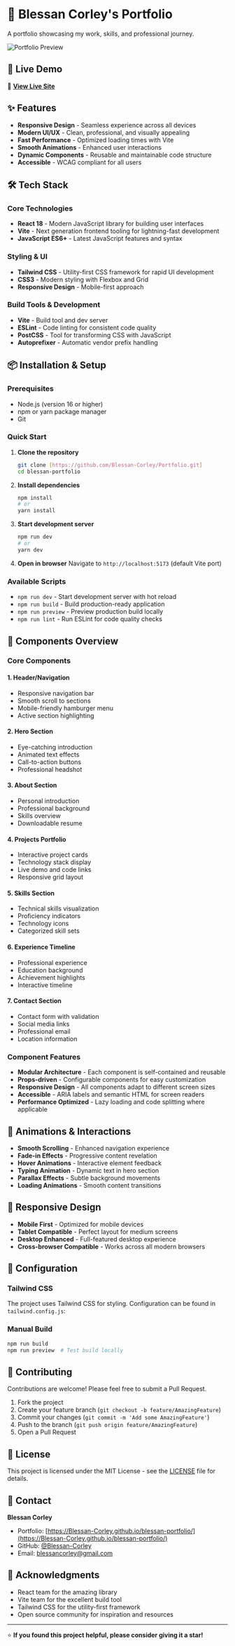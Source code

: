 # 🌟 Blessan Corley's Portfolio

A portfolio showcasing my work, skills, and professional journey.

![Portfolio Preview](https://github.com/Blessan-Corley/blessan-portfolio/blob/master/public/images/Preview.png)

## 🚀 Live Demo

🔗 **[View Live Site](https://blessan-corley.github.io/blessan-portfolio/)**

## ✨ Features

- **Responsive Design** - Seamless experience across all devices
- **Modern UI/UX** - Clean, professional, and visually appealing
- **Fast Performance** - Optimized loading times with Vite
- **Smooth Animations** - Enhanced user interactions
- **Dynamic Components** - Reusable and maintainable code structure
- **Accessible** - WCAG compliant for all users

## 🛠️ Tech Stack

### Core Technologies
- **React 18** - Modern JavaScript library for building user interfaces
- **Vite** - Next generation frontend tooling for lightning-fast development
- **JavaScript ES6+** - Latest JavaScript features and syntax

### Styling & UI
- **Tailwind CSS** - Utility-first CSS framework for rapid UI development
- **CSS3** - Modern styling with Flexbox and Grid
- **Responsive Design** - Mobile-first approach

### Build Tools & Development
- **Vite** - Build tool and dev server
- **ESLint** - Code linting for consistent code quality
- **PostCSS** - Tool for transforming CSS with JavaScript
- **Autoprefixer** - Automatic vendor prefix handling

## 📦 Installation & Setup

### Prerequisites
- Node.js (version 16 or higher)
- npm or yarn package manager
- Git

### Quick Start

1. **Clone the repository**
   ```bash
   git clone [https://github.com/Blessan-Corley/Portfolio.git]
   cd blessan-portfolio
   ```

2. **Install dependencies**
   ```bash
   npm install
   # or
   yarn install
   ```

3. **Start development server**
   ```bash
   npm run dev
   # or
   yarn dev
   ```

4. **Open in browser**
   Navigate to `http://localhost:5173` (default Vite port)

### Available Scripts

- `npm run dev` - Start development server with hot reload
- `npm run build` - Build production-ready application
- `npm run preview` - Preview production build locally
- `npm run lint` - Run ESLint for code quality checks

## 🎨 Components Overview

### Core Components

#### 1. **Header/Navigation**
- Responsive navigation bar
- Smooth scroll to sections
- Mobile-friendly hamburger menu
- Active section highlighting

#### 2. **Hero Section**
- Eye-catching introduction
- Animated text effects
- Call-to-action buttons
- Professional headshot

#### 3. **About Section**
- Personal introduction
- Professional background
- Skills overview
- Downloadable resume

#### 4. **Projects Portfolio**
- Interactive project cards
- Technology stack display
- Live demo and code links
- Responsive grid layout

#### 5. **Skills Section**
- Technical skills visualization
- Proficiency indicators
- Technology icons
- Categorized skill sets

#### 6. **Experience Timeline**
- Professional experience
- Education background
- Achievement highlights
- Interactive timeline

#### 7. **Contact Section**
- Contact form with validation
- Social media links
- Professional email
- Location information

### Component Features

- **Modular Architecture** - Each component is self-contained and reusable
- **Props-driven** - Configurable components for easy customization
- **Responsive Design** - All components adapt to different screen sizes
- **Accessible** - ARIA labels and semantic HTML for screen readers
- **Performance Optimized** - Lazy loading and code splitting where applicable

## 🎯 Animations & Interactions

- **Smooth Scrolling** - Enhanced navigation experience
- **Fade-in Effects** - Progressive content revelation
- **Hover Animations** - Interactive element feedback
- **Typing Animation** - Dynamic text in hero section
- **Parallax Effects** - Subtle background movements
- **Loading Animations** - Smooth content transitions

## 📱 Responsive Design

- **Mobile First** - Optimized for mobile devices
- **Tablet Compatible** - Perfect layout for medium screens
- **Desktop Enhanced** - Full-featured desktop experience
- **Cross-browser Compatible** - Works across all modern browsers

## 🔧 Configuration

### Tailwind CSS
The project uses Tailwind CSS for styling. Configuration can be found in `tailwind.config.js`:


### Manual Build

```bash
npm run build
npm run preview  # Test build locally
```

## 🤝 Contributing

Contributions are welcome! Please feel free to submit a Pull Request.

1. Fork the project
2. Create your feature branch (`git checkout -b feature/AmazingFeature`)
3. Commit your changes (`git commit -m 'Add some AmazingFeature'`)
4. Push to the branch (`git push origin feature/AmazingFeature`)
5. Open a Pull Request

## 📄 License

This project is licensed under the MIT License - see the [LICENSE](LICENSE) file for details.

## 📧 Contact

**Blessan Corley**
- Portfolio: [https://Blessan-Corley.github.io/blessan-portfolio/](https://Blessan-Corley.github.io/blessan-portfolio/)
- GitHub: [@Blessan-Corley](https://github.com/Blessan-Corley)
- Email: [blessancorley@gmail.com](mailto:blessancorley@gmail.com)

## 🙏 Acknowledgments

- React team for the amazing library
- Vite team for the excellent build tool
- Tailwind CSS for the utility-first framework
- Open source community for inspiration and resources

---

⭐ **If you found this project helpful, please consider giving it a star!**
